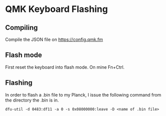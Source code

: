 # QMK Keyboard Flashing

## Compiling
Compile the JSON file on https://config.qmk.fm

## Flash mode
First reset the keyboard into flash mode. On mine Fn+Ctrl.

## Flashing
In order to flash a .bin file to my Planck, I issue the following command from the directory the .bin is in.
```
dfu-util -d 0483:df11 -a 0 -s 0x08000000:leave -D <name of .bin file>
```
